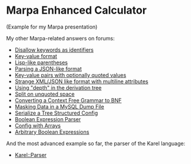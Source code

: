 # Marpa Enhanced Calculator
(Example for my Marpa presentation)


My other Marpa-related answers on forums:

 - [Disallow keywords as identifiers](http://stackoverflow.com/questions/27109840/marpa-can-i-explicitly-disallow-keywords-as-identifiers)
 - [Key-value format](http://www.perlmonks.org/?node_id=998258)
 - [Lisp-like parentheses](http://www.perlmonks.org/?node_id=1107117)
 - [Parsing a JSON-like format](http://www.perlmonks.org/?node_id=1112655)
 - [Key-value pairs with optionally quoted values](http://www.perlmonks.org/?node_id=1125350)
 - [Strange XML/JSON like format with multiline attributes](http://www.perlmonks.org/?node_id=1152598)
 - [Using "depth" in the derivation tree](http://www.perlmonks.org/?node_id=1152660)
 - [Split on unquoted space](http://www.perlmonks.org/?node_id=1152722)
 - [Converting a Context Free Grammar to BNF](http://www.perlmonks.org/?node_id=1164451)
 - [Masking Data in a MySQL Dump File](http://www.perlmonks.org/?node_id=1173913)
 - [Serialize a Tree Structured Config](http://www.perlmonks.org/?node_id=1175088)
 - [Boolean Expression Parser](http://www.perlmonks.org/?node_id=1188721)
 - [Config with Arrays](http://www.perlmonks.org/?node_id=1203399)
 - [Arbitrary Boolean Expressions](http://www.perlmonks.org/?node_id=1210838)

And the most advanced example so far, the parser of the Karel language:

 - [Karel::Parser](https://metacpan.org/source/Karel::Parser)
